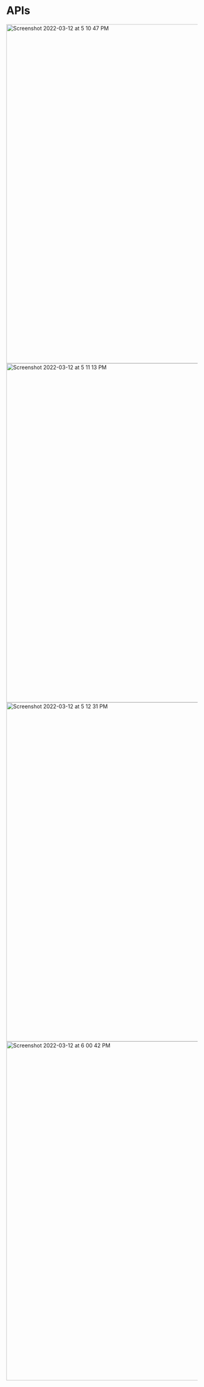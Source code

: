 # APIs


<img width="891" alt="Screenshot 2022-03-12 at 5 10 47 PM" src="https://user-images.githubusercontent.com/89007620/158016564-b8eaf606-e65f-4be1-a229-e1f7072f7b50.png">


<img width="891" alt="Screenshot 2022-03-12 at 5 11 13 PM" src="https://user-images.githubusercontent.com/89007620/158016572-022d67fa-c734-46be-8351-a5464a035daa.png">


<img width="891" alt="Screenshot 2022-03-12 at 5 12 31 PM" src="https://user-images.githubusercontent.com/89007620/158016615-aae2d747-8a83-49d2-a504-e91147a4b566.png">


<img width="891" alt="Screenshot 2022-03-12 at 6 00 42 PM" src="https://user-images.githubusercontent.com/89007620/158018011-194f51c8-8529-4122-a388-5cce74299210.png">
